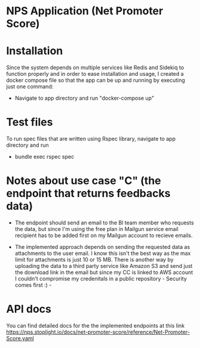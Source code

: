 # NPS Application (Net Promoter Score)


# Installation
Since the system depends on multiple services like Redis and Sidekiq to function properly and in order to ease installation and usage, I created a docker compose file so that the app can be up and running by executing just one command:
* Navigate to app directory and run "docker-compose up"

# Test files
To run spec files that are written using Rspec library, navigate to app directory and run
* bundle exec rspec spec

# Notes about use case "C" (the endpoint that returns feedbacks data)
* The endpoint should send an email to the BI team member who requests the data, but since I'm using the free plan in Mailgun service email recipient has to be added first on my Mailgun account to recieve emails.

* The implemented approach depends on sending the requested data as attachments to the user email. I know this isn't the best way as the max limit for attachments is just 10 or 15 MB. There is another way by uploading the data to a third party service like Amazon S3 and send just the download link in the email but since my CC is linked to AWS account I couldn't compromise my credenitals in a public repository - Security comes first :) -

# API docs
You can find detailed docs for the the implemented endpoints at this link
https://nps.stoplight.io/docs/net-promoter-score/reference/Net-Promoter-Score.yaml
